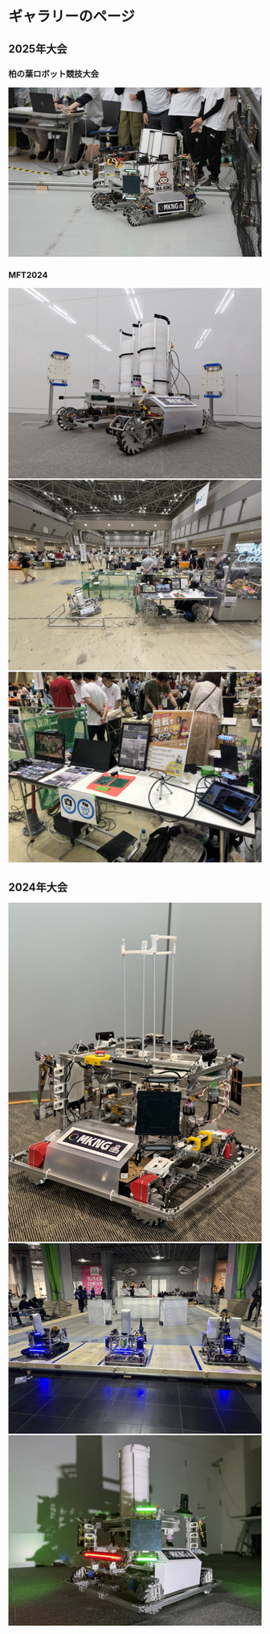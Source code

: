 # ギャラリーのページ
## 2025年大会
### 柏の葉ロボット競技大会
![](img/2025/kashiwanoha_event2.JPG)

### MFT2024
![](img/2025/MFT2024/MFT2024_img.jpg)
![](img/2025/MFT2024/MFT_booth2.jpg)
![](img/2025/MFT2024/MFT_desk.jpg)

## 2024年大会
![](img/2024/pic1.jpg)  
![](img/2024/pic2.JPG)  
![](img/2024/machine.png)

